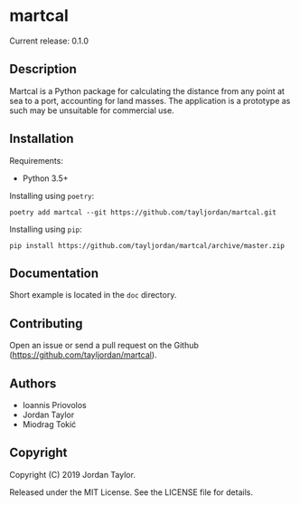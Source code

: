 martcal
=======

Current release: 0.1.0


Description
-----------

Martcal is a Python package for calculating the distance from any point
at sea to a port, accounting for land masses. The application is a prototype 
as such may be unsuitable for commercial use.

Installation
------------

Requirements:

 - Python 3.5+

Installing using `poetry`:

    poetry add martcal --git https://github.com/tayljordan/martcal.git

Installing using `pip`:

    pip install https://github.com/tayljordan/martcal/archive/master.zip


Documentation
-------------

Short example is located in the `doc` directory.


Contributing
------------

Open an issue or send a pull request on the Github
(https://github.com/tayljordan/martcal).


Authors
-------

 - Ioannis Priovolos 
 - Jordan Taylor
 - Miodrag Tokić


Copyright
---------

Copyright (C) 2019 Jordan Taylor.

Released under the MIT License. See the LICENSE file for details.
